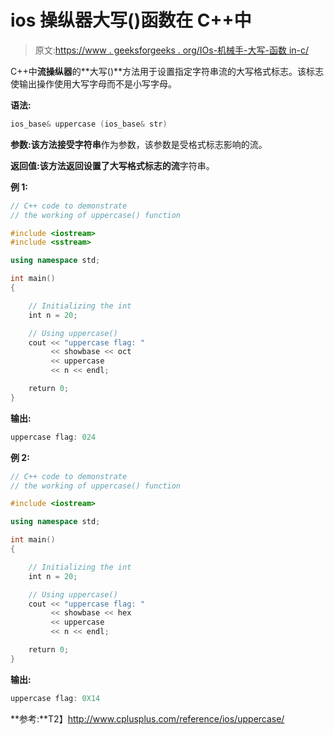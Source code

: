 # ios 操纵器大写()函数在 C++中

> 原文:[https://www . geeksforgeeks . org/IOs-机械手-大写-函数 in-c/](https://www.geeksforgeeks.org/ios-manipulators-uppercase-function-in-c/)

C++中**流操纵器**的**大写()**方法用于设置指定字符串流的大写格式标志。该标志使输出操作使用大写字母而不是小写字母。

**语法:**

```cpp
ios_base& uppercase (ios_base& str)

```

**参数:**该方法接受**字符串**作为参数，该参数是受格式标志影响的流。

**返回值:**该方法返回设置了大写格式标志的**流**字符串。

**例 1:**

```cpp
// C++ code to demonstrate
// the working of uppercase() function

#include <iostream>
#include <sstream>

using namespace std;

int main()
{

    // Initializing the int
    int n = 20;

    // Using uppercase()
    cout << "uppercase flag: "
         << showbase << oct
         << uppercase
         << n << endl;

    return 0;
}
```

**输出:**

```cpp
uppercase flag: 024

```

**例 2:**

```cpp
// C++ code to demonstrate
// the working of uppercase() function

#include <iostream>

using namespace std;

int main()
{

    // Initializing the int
    int n = 20;

    // Using uppercase()
    cout << "uppercase flag: "
         << showbase << hex
         << uppercase
         << n << endl;

    return 0;
}
```

**输出:**

```cpp
uppercase flag: 0X14

```

**参考:**T2】http://www.cplusplus.com/reference/ios/uppercase/